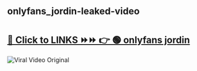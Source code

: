 
 ## onlyfans_jordin-leaked-video 

# <h2><a href="https://clipsfans.com/onlyfans_jordin&ref=git">🔗 Click to LINKS ⏩⏩ 👉 🟢 onlyfans jordin </a></h2>

<a href="https://clipsfans.com/onlyfans_jordin&ref=git" rel="nofollow" data-target="animated-image.originalLink"><img src="https://i.ibb.co.com/xMMVF88/686577567.gif" alt="Viral Video Original" style="max-width: 100%; display: inline-block;" data-target="animated-image.originalImage"></a>
